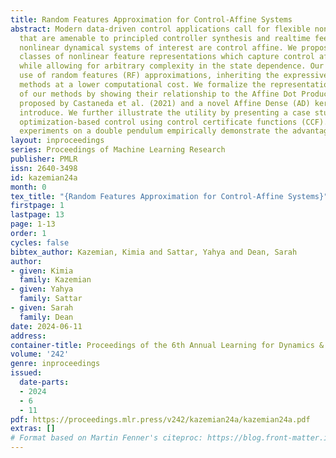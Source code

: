 ```yaml
---
title: Random Features Approximation for Control-Affine Systems
abstract: Modern data-driven control applications call for flexible nonlinear models
  that are amenable to principled controller synthesis and realtime feedback. Many
  nonlinear dynamical systems of interest are control affine. We propose two novel
  classes of nonlinear feature representations which capture control affine structure
  while allowing for arbitrary complexity in the state dependence. Our methods make
  use of random features (RF) approximations, inheriting the expressiveness of kernel
  methods at a lower computational cost. We formalize the representational capabilities
  of our methods by showing their relationship to the Affine Dot Product (ADP) kernel
  proposed by Castaneda et al. (2021) and a novel Affine Dense (AD) kernel that we
  introduce. We further illustrate the utility by presenting a case study of data-driven
  optimization-based control using control certificate functions (CCF). Simulation
  experiments on a double pendulum empirically demonstrate the advantages of our methods.
layout: inproceedings
series: Proceedings of Machine Learning Research
publisher: PMLR
issn: 2640-3498
id: kazemian24a
month: 0
tex_title: "{Random Features Approximation for Control-Affine Systems}"
firstpage: 1
lastpage: 13
page: 1-13
order: 1
cycles: false
bibtex_author: Kazemian, Kimia and Sattar, Yahya and Dean, Sarah
author:
- given: Kimia
  family: Kazemian
- given: Yahya
  family: Sattar
- given: Sarah
  family: Dean
date: 2024-06-11
address:
container-title: Proceedings of the 6th Annual Learning for Dynamics & Control Conference
volume: '242'
genre: inproceedings
issued:
  date-parts:
  - 2024
  - 6
  - 11
pdf: https://proceedings.mlr.press/v242/kazemian24a/kazemian24a.pdf
extras: []
# Format based on Martin Fenner's citeproc: https://blog.front-matter.io/posts/citeproc-yaml-for-bibliographies/
---
```

